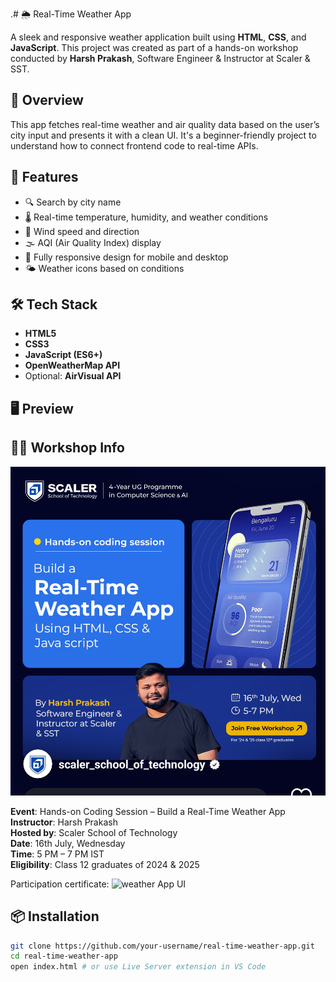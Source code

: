 .# 🌦️ Real-Time Weather App

A sleek and responsive weather application built using **HTML**, **CSS**, and **JavaScript**. This project was created as part of a hands-on workshop conducted by **Harsh Prakash**, Software Engineer & Instructor at Scaler & SST.

## 📌 Overview

This app fetches real-time weather and air quality data based on the user’s city input and presents it with a clean UI. It's a beginner-friendly project to understand how to connect frontend code to real-time APIs.

## 🚀 Features

- 🔍 Search by city name
- 🌡️ Real-time temperature, humidity, and weather conditions
- 💨 Wind speed and direction
- 🌫️ AQI (Air Quality Index) display
- 📱 Fully responsive design for mobile and desktop
- 🌤️ Weather icons based on conditions

## 🛠️ Tech Stack

- **HTML5**
- **CSS3**
- **JavaScript (ES6+)**
- **OpenWeatherMap API**
- Optional: **AirVisual API**

## 🖥️ Preview

 <!-- Replace this with your actual screenshot -->

## 🧑‍🏫 Workshop Info
![Weather App UI](demo.png)

**Event**: Hands-on Coding Session – Build a Real-Time Weather App  
**Instructor**: Harsh Prakash  
**Hosted by**: Scaler School of Technology  
**Date**: 16th July, Wednesday  
**Time**: 5 PM – 7 PM IST  
**Eligibility**: Class 12 graduates of 2024 & 2025  

Participation certificate:
![weather App UI](certificate.png)

## 📦 Installation

```bash
git clone https://github.com/your-username/real-time-weather-app.git
cd real-time-weather-app
open index.html # or use Live Server extension in VS Code
